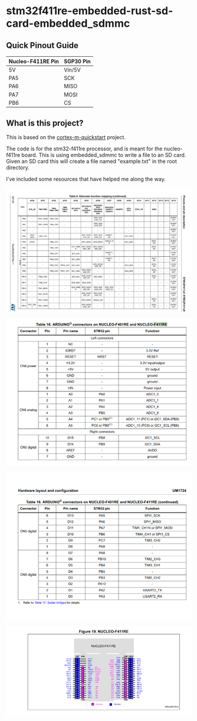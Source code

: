 # stm32f411re-embedded-rust-sd-card-embedded_sdmmc

Quick Pinout Guide
------

| Nucleo-F411RE Pin | SGP30 Pin   |
|-------------------|-------------|
| 5V                | Vin/5V      |
| PA5               | SCK         |
| PA6               | MISO        |
| PA7               | MOSI        |
| PB6               | CS          |


What is this project?
------

This is based on the [cortex-m-quickstart](https://github.com/rust-embedded/cortex-m-quickstart) project.

The code is for the stm32-f411re processor, and is meant for the nucleo-f411re board. This is using embedded_sdmmc to write a file to an SD card. Given an SD card this will create a file named "example.txt" in the root directory.

I've included some resources that have helped me along the way.

![Nucleo F411RE Alternate Function Mappings](/alternate-function-mappings-p2.png)

![Arduino Connectors Part 1](/arduino-connectors-p1.png)

![Arduino Connectors Part 2](/arduino-connectors-p2.png)

![Nucleo F411RE Mappings](/nucleo-f411re-mappings.png)
